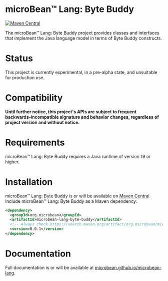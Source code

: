 # microBean™ Lang: Byte Buddy

[![Maven Central](https://maven-badges.herokuapp.com/maven-central/org.microbean/microbean-lang-byte-buddy/badge.svg)](https://maven-badges.herokuapp.com/maven-central/org.microbean/microbean-lang-byte-buddy)

The microBean™ Lang: Byte Buddy project provides classes and interfaces that implement the Java language model in terms
of Byte Buddy constructs.

# Status

This project is currently experimental, in a pre-alpha state, and unsuitable for production use.

# Compatibility

**Until further notice, this project's APIs are subject to frequent backwards-incompatible signature and behavior
changes, regardless of project version and without notice.**

# Requirements

microBean™ Lang: Byte Buddy requires a Java runtime of version 19 or higher.

# Installation

microBean™ Lang: Byte Buddy is or will be available on [Maven Central](https://search.maven.org/).  Include microBean™
Lang: Byte Buddy as a Maven dependency:

```xml
<dependency>
  <groupId>org.microbean</groupId>
  <artifactId>microbean-lang-byte-buddy</artifactId>
  <!-- Always check https://search.maven.org/artifact/org.microbean/microbean-lang-byte-buddy for up-to-date available versions. -->
  <version>0.0.1</version>
</dependency>
```

# Documentation

Full documentation is or will be available at
[microbean.github.io/microbean-lang](https://microbean.github.io/microbean-lang/).
